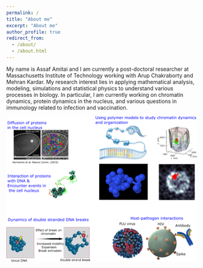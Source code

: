 ```yaml
---
permalink: /
title: "About me"
excerpt: "About me"
author_profile: true
redirect_from: 
  - /about/
  - /about.html
---
```


My name is Assaf Amitai and I am currently a post-doctoral researcher at Massachusetts Institute of Technology working with Arup Chakraborty and Mehran Kardar. My research interest lies in applying mathematical analysis, modeling, simulations and statistical physics to understand various processes in biology. In particular, I am currently working on chromatin dynamics, protein dynamics in the nucleus, and various questions in immunology related to infection and vaccination.



![](/images/nuclear_topics4.png)
